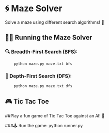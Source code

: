 # 🌀 Maze Solver
Solve a maze using different search algorithms! 🏁

## 🏃‍♂️ Running the Maze Solver
### 🔍 Breadth-First Search (BFS):
        python maze.py maze.txt bfs
### 🌲 Depth-First Search (DFS):
        python maze.py maze.txt dfs


      
## 🎮 Tic Tac Toe
##Play a fun game of Tic Tac Toe against an AI! 🤖

###🕹️ Run the game:
        python runner.py
